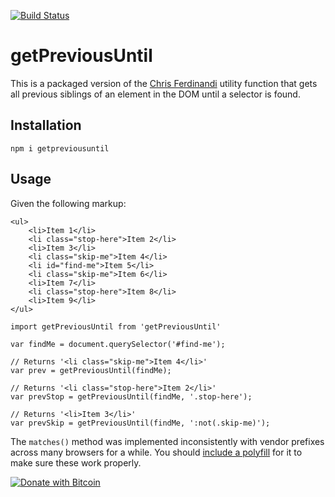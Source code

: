 [![Build Status](https://travis-ci.org/freaksauce/getPreviousUntil.svg?branch=master)](https://travis-ci.org/freaksauce/getPreviousUntil)

# getPreviousUntil
This is a packaged version of the [Chris Ferdinandi](https://gomakethings.com) utility function that gets all previous siblings of an element in the DOM until a selector is found.

## Installation
```
npm i getpreviousuntil
```

## Usage
Given the following markup:
```
<ul>
	<li>Item 1</li>
	<li class="stop-here">Item 2</li>
	<li>Item 3</li>
	<li class="skip-me">Item 4</li>
	<li id="find-me">Item 5</li>
	<li class="skip-me">Item 6</li>
	<li>Item 7</li>
	<li class="stop-here">Item 8</li>
	<li>Item 9</li>
</ul>
```

```
import getPreviousUntil from 'getPreviousUntil'

var findMe = document.querySelector('#find-me');

// Returns '<li class="skip-me">Item 4</li>'
var prev = getPreviousUntil(findMe);

// Returns '<li class="stop-here">Item 2</li>'
var prevStop = getPreviousUntil(findMe, '.stop-here');

// Returns '<li>Item 3</li>'
var prevSkip = getPreviousUntil(findMe, ':not(.skip-me)');
```

The `matches()` method was implemented inconsistently with vendor prefixes across many browsers for a while. You should [include a polyfill](https://vanillajstoolkit.com/polyfills/matches/) for it to make sure these work properly.

[![Donate with Bitcoin](https://en.cryptobadges.io/badge/big/15H4Wbpmqa6rp8wLRP2atWVhfemUhKjHbn)](https://en.cryptobadges.io/donate/15H4Wbpmqa6rp8wLRP2atWVhfemUhKjHbn)